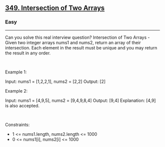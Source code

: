 <h2><a href="https://leetcode.com/problems/intersection-of-two-arrays/">349. Intersection of Two Arrays</a></h2><h3>Easy</h3><hr>Can you solve this real interview question? Intersection of Two Arrays - Given two integer arrays nums1 and nums2, return an array of their intersection. Each element in the result must be unique and you may return the result in any order.

 

Example 1:


Input: nums1 = [1,2,2,1], nums2 = [2,2]
Output: [2]


Example 2:


Input: nums1 = [4,9,5], nums2 = [9,4,9,8,4]
Output: [9,4]
Explanation: [4,9] is also accepted.


 

Constraints:

 * 1 <= nums1.length, nums2.length <= 1000
 * 0 <= nums1[i], nums2[i] <= 1000